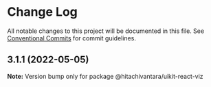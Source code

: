 # Change Log

All notable changes to this project will be documented in this file.
See [Conventional Commits](https://conventionalcommits.org) for commit guidelines.

## 3.1.1 (2022-05-05)

**Note:** Version bump only for package @hitachivantara/uikit-react-viz
